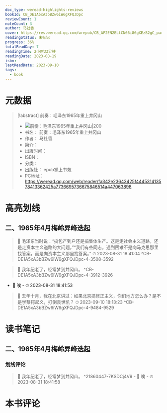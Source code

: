 ```yaml
---
doc_type: weread-highlights-reviews
bookId: CB_DE1A5xA3bBZw6iW6gXFQJDpc
reviewCount: 1
noteCount: 3
author: 马社香
cover: https://res.weread.qq.com/wrepub/CB_AF2EN2ELtCN66i86gXEzB2gC_parsecover
readingStatus: 未标记
progress: 36%
totalReadDay: 7
readingTime: 2小时33分钟
readingDate: 2023-08-19
isbn: 
lastReadDate: 2023-09-10
tags:
  - book
---
```

# 元数据
> [!abstract] 前奏：毛泽东1965年重上井冈山
> - ![ 前奏：毛泽东1965年重上井冈山|200](https://res.weread.qq.com/wrepub/CB_AF2EN2ELtCN66i86gXEzB2gC_parsecover)
> - 书名： 前奏：毛泽东1965年重上井冈山
> - 作者： 马社香
> - 简介： 
> - 出版时间： 
> - ISBN： 
> - 分类： 
> - 出版社： epub掌上书苑
> - PC地址：https://weread.qq.com/web/reader/fa342e23643425f444531413578413362425a7736695736675846514a447063898

# 高亮划线

## 二、1965年4月梅岭异峰迭起

> 📌 毛泽东当时说：“搞包产到户还是搞集体生产。这是走社会主义道路，还是走资本主义道路的大问题。”“我们有些同志。遇到困难不是向马克思那里找答案，而是向资本主义那里找答案。” 
> ⏱ 2023-08-31 18:41:04 ^CB-DE1A5xA3bBZw6iW6gXFQJDpc-4-3508-3592

> 📌 我年纪老了，经常梦到井冈山。 ^CB-DE1A5xA3bBZw6iW6gXFQJDpc-4-3912-3926
- 💭 唉 - ⏱ 2023-08-31 18:41:53 

> 📌 去年十月，我在北京讲过：如果北京搞修正主义，你们地方怎么办？是不是学蔡锷起义，打倒袁世凯？ 
> ⏱ 2023-09-10 18:13:23 ^CB-DE1A5xA3bBZw6iW6gXFQJDpc-4-9484-9529

# 读书笔记

## 二、1965年4月梅岭异峰迭起

### 划线评论
> 📌 我年纪老了，经常梦到井冈山。  ^21860447-7KSDCj4V9
    - 💭 唉
    - ⏱ 2023-08-31 18:41:58
   
# 本书评论

